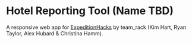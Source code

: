 # Hotel Reporting Tool (Name TBD)
A responsive web app for [ExpeditionHacks](https://expeditionhacks.com/combating-human-trafficking-2020/) by team_rack (Kim Hart, Ryan Taylor, Alex Hubard & Christina Hamm).
